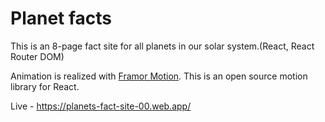 # Planet facts

This is an 8-page fact site for all planets in our solar system.(React, React Router DOM)

Animation is realized with [Framor Motion](https://www.framer.com/motion/introduction/). This is an open source motion library for React.

Live - https://planets-fact-site-00.web.app/
